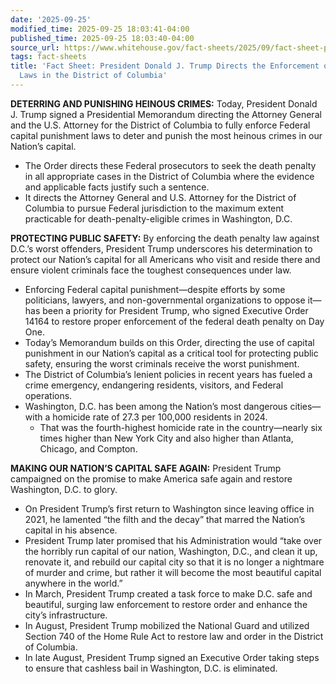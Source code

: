 ```yaml
---
date: '2025-09-25'
modified_time: 2025-09-25 18:03:41-04:00
published_time: 2025-09-25 18:03:40-04:00
source_url: https://www.whitehouse.gov/fact-sheets/2025/09/fact-sheet-president-donald-j-trump-directs-the-enforcement-of-death-penalty-laws-in-the-district-of-columbia/
tags: fact-sheets
title: 'Fact Sheet: President Donald J. Trump Directs the Enforcement of Death Penalty
  Laws in the District of Columbia'
---
```

 
**DETERRING AND PUNISHING HEINOUS CRIMES:** Today, President Donald J.
Trump signed a Presidential Memorandum directing the Attorney General
and the U.S. Attorney for the District of Columbia to fully enforce
Federal capital punishment laws to deter and punish the most heinous
crimes in our Nation’s capital.

-   The Order directs these Federal prosecutors to seek the death
    penalty in all appropriate cases in the District of Columbia where
    the evidence and applicable facts justify such a sentence.
-   It directs the Attorney General and U.S. Attorney for the District
    of Columbia to pursue Federal jurisdiction to the maximum extent
    practicable for death-penalty-eligible crimes in Washington, D.C.

**PROTECTING PUBLIC SAFETY:** By enforcing the death penalty law against
D.C.’s worst offenders, President Trump underscores his determination to
protect our Nation’s capital for all Americans who visit and reside
there and ensure violent criminals face the toughest consequences under
law.

-   Enforcing Federal capital punishment—despite efforts by some
    politicians, lawyers, and non-governmental organizations to oppose
    it—has been a priority for President Trump, who signed Executive
    Order 14164 to restore proper enforcement of the federal death
    penalty on Day One.
-   Today’s Memorandum builds on this Order, directing the use of
    capital punishment in our Nation’s capital as a critical tool for
    protecting public safety, ensuring the worst criminals receive the
    worst punishment.
-   The District of Columbia’s lenient policies in recent years has
    fueled a crime emergency, endangering residents, visitors, and
    Federal operations.
-   Washington, D.C. has been among the Nation’s most dangerous
    cities—with a homicide rate of 27.3 per 100,000 residents in 2024.
    -   That was the fourth-highest homicide rate in the country—nearly
        six times higher than New York City and also higher than
        Atlanta, Chicago, and Compton.

**MAKING OUR NATION’S CAPITAL SAFE AGAIN:** President Trump campaigned
on the promise to make America safe again and restore Washington, D.C.
to glory.

-   On President Trump’s first return to Washington since leaving office
    in 2021, he lamented “the filth and the decay” that marred the
    Nation’s capital in his absence.
-   President Trump later promised that his Administration would “take
    over the horribly run capital of our nation, Washington, D.C., and
    clean it up, renovate it, and rebuild our capital city so that it is
    no longer a nightmare of murder and crime, but rather it will become
    the most beautiful capital anywhere in the world.”
-   In March, President Trump created a task force to make D.C. safe and
    beautiful, surging law enforcement to restore order and enhance the
    city’s infrastructure.
-   In August, President Trump mobilized the National Guard and utilized
    Section 740 of the Home Rule Act to restore law and order in the
    District of Columbia.
-   In late August, President Trump signed an Executive Order taking
    steps to ensure that cashless bail in Washington, D.C. is
    eliminated.
